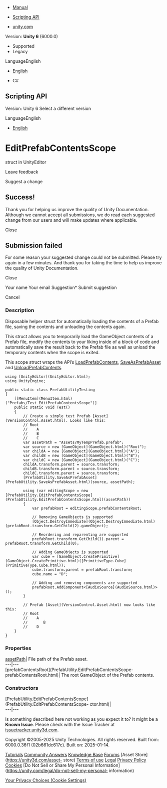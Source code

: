 [ ]()

  * [Manual](../Manual/index.html)
  * [Scripting API](../ScriptReference/index.html)

  * [unity.com](https://unity.com/)

Version: **Unity 6** (6000.0)

  * Supported
  * Legacy

LanguageEnglish

  * [English]()

  * C#

[ ](https://docs.unity3d.com)

## Scripting API

Version: Unity 6 Select a different version

LanguageEnglish

  * [English]()

# EditPrefabContentsScope

struct in UnityEditor

Leave feedback

Suggest a change

## Success!

Thank you for helping us improve the quality of Unity Documentation. Although
we cannot accept all submissions, we do read each suggested change from our
users and will make updates where applicable.

Close

## Submission failed

For some reason your suggested change could not be submitted. Please <a>try
again</a> in a few minutes. And thank you for taking the time to help us
improve the quality of Unity Documentation.

Close

Your name Your email Suggestion* Submit suggestion

Cancel

[ ]()

### Description

Disposable helper struct for automatically loading the contents of a Prefab
file, saving the contents and unloading the contents again.

This struct allows you to temporarily load the GameObject contents of a Prefab
file, modify the contents to your liking inside of a block of code and
automatically save the result back to the Prefab file as well as unload the
temporary contents when the scope is exited.  
  
This scope struct wraps the API’s
[LoadPrefabContents](PrefabUtility.LoadPrefabContents.html),
[SaveAsPrefabAsset](PrefabUtility.SaveAsPrefabAsset.html) and
[UnloadPrefabContents](PrefabUtility.UnloadPrefabContents.html).

    
    
    using [UnityEditor](UnityEditor.html);
    using UnityEngine;  
      
    public static class PrefabUtilityTesting
    {
        [[MenuItem](MenuItem.html)("Prefabs/Test_EditPrefabContentsScope")]
        public static void Test()
        {
            // Create a simple test Prefab [Asset](VersionControl.Asset.html). Looks like this:
            // Root
            //    A
            //    B
            //    C
            var assetPath = "Assets/MyTempPrefab.prefab";
            var source = new [GameObject](GameObject.html)("Root");
            var childA = new [GameObject](GameObject.html)("A");
            var childB = new [GameObject](GameObject.html)("B");
            var childC = new [GameObject](GameObject.html)("C");
            childA.transform.parent = source.transform;
            childB.transform.parent = source.transform;
            childC.transform.parent = source.transform;
            [PrefabUtility.SaveAsPrefabAsset](PrefabUtility.SaveAsPrefabAsset.html)(source, assetPath);  
      
            using (var editingScope = new [PrefabUtility.EditPrefabContentsScope](PrefabUtility.EditPrefabContentsScope.html)(assetPath))
            {
                var prefabRoot = editingScope.prefabContentsRoot;  
      
                // Removing GameObjects is supported
                [Object.DestroyImmediate](Object.DestroyImmediate.html)(prefabRoot.transform.GetChild(2).gameObject);  
      
                // Reordering and reparenting are supported
                prefabRoot.transform.GetChild(1).parent = prefabRoot.transform.GetChild(0);  
      
                // Adding GameObjects is supported
                var cube = [GameObject.CreatePrimitive](GameObject.CreatePrimitive.html)([PrimitiveType.Cube](PrimitiveType.Cube.html));
                cube.transform.parent = prefabRoot.transform;
                cube.name = "D";  
      
                // Adding and removing components are supported
                prefabRoot.AddComponent<[AudioSource](AudioSource.html)>();
            }  
      
            // Prefab [Asset](VersionControl.Asset.html) now looks like this:
            // Root
            //    A
            //       B
            //    D
        }
    }
    

### Properties

[assetPath](PrefabUtility.EditPrefabContentsScope-assetPath.html)| File path
of the Prefab asset.  
---|---  
[prefabContentsRoot](PrefabUtility.EditPrefabContentsScope-
prefabContentsRoot.html)| The root GameObject of the Prefab contents.  
  
### Constructors

[PrefabUtility.EditPrefabContentsScope](PrefabUtility.EditPrefabContentsScope-
ctor.html)|  
---|---  
  
Is something described here not working as you expect it to? It might be a
**Known Issue**. Please check with the Issue Tracker at
[issuetracker.unity3d.com](https://issuetracker.unity3d.com).

Copyright ©2005-2025 Unity Technologies. All rights reserved. Built from:
6000.0.36f1 (02b661dc617c). Built on: 2025-01-14.

[Tutorials](https://unity3d.com/learn) [Community
Answers](https://answers.unity3d.com) [Knowledge
Base](https://support.unity3d.com/hc/en-us)
[Forums](https://forum.unity3d.com) [Asset Store](https://unity3d.com/asset-
store) [Terms of use](https://docs.unity3d.com/Manual/TermsOfUse.html)
[Legal](https://unity.com/legal) [Privacy
Policy](https://unity.com/legal/privacy-policy)
[Cookies](https://unity.com/legal/cookie-policy) [Do Not Sell or Share My
Personal Information](https://unity.com/legal/do-not-sell-my-personal-
information)

[Your Privacy Choices (Cookie Settings)](javascript:void\(0\);)

